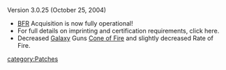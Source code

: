 Version 3.0.25 (October 25, 2004)

-   [BFR](BFR "wikilink") Acquisition is now fully operational!
-   For full details on imprinting and certification requirements, click
    here.
-   Decreased [Galaxy](Galaxy "wikilink") Guns [Cone of
    Fire](Cone_of_Fire "wikilink") and slightly decreased Rate of Fire.

[category:Patches](category:Patches "wikilink")